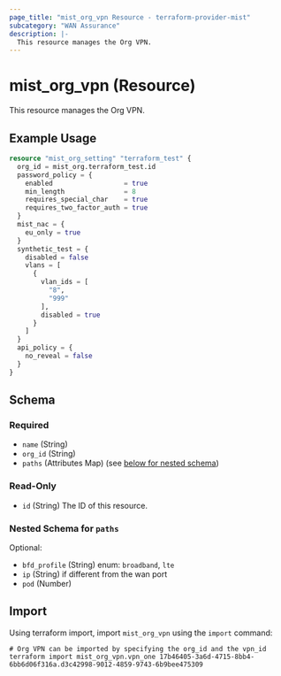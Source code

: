 ```yaml
---
page_title: "mist_org_vpn Resource - terraform-provider-mist"
subcategory: "WAN Assurance"
description: |-
  This resource manages the Org VPN.
---
```


# mist_org_vpn (Resource)

This resource manages the Org VPN.


## Example Usage

```terraform
resource "mist_org_setting" "terraform_test" {
  org_id = mist_org.terraform_test.id
  password_policy = {
    enabled                  = true
    min_length               = 8
    requires_special_char    = true
    requires_two_factor_auth = true
  }
  mist_nac = {
    eu_only = true
  }
  synthetic_test = {
    disabled = false
    vlans = [
      {
        vlan_ids = [
          "8",
          "999"
        ],
        disabled = true
      }
    ]
  }
  api_policy = {
    no_reveal = false
  }
}
```

<!-- schema generated by tfplugindocs -->
## Schema

### Required

- `name` (String)
- `org_id` (String)
- `paths` (Attributes Map) (see [below for nested schema](#nestedatt--paths))

### Read-Only

- `id` (String) The ID of this resource.

<a id="nestedatt--paths"></a>
### Nested Schema for `paths`

Optional:

- `bfd_profile` (String) enum: `broadband`, `lte`
- `ip` (String) if different from the wan port
- `pod` (Number)



## Import
Using terraform import, import `mist_org_vpn` using the `import` command:
```shell
# Org VPN can be imported by specifying the org_id and the vpn_id
terraform import mist_org_vpn.vpn_one 17b46405-3a6d-4715-8bb4-6bb6d06f316a.d3c42998-9012-4859-9743-6b9bee475309
```